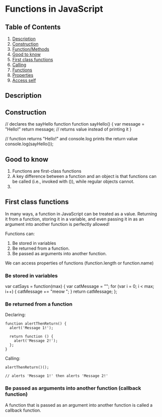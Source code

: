 # Functions in JavaScript

## Table of Contents

1. [Description](#description)
2. [Construction](#construction)
  1. [Function/Methods](#construction)
3. [Good to know](#pour)
4. [First class functions](#wcag)
5. [Calling](#calling)
  1. [Functions](#cFunction)
  2. [Properties](#cProperty)
6. [Access self](#access)

## Description


## Construction

// declares the sayHello function
function sayHello() {
  var message = "Hello!"
  return message; // returns value instead of printing it
}

// function returns "Hello!" and console.log prints the return value
console.log(sayHello());

## Good to know

1. Functions are first-class functions
2. A key difference between a function and an object is that functions can
    be called (i.e., invoked with ()), while regular objects cannot.
3.



## First class functions

In many ways, a function in JavaScript can be treated as a value. Returning it from a function, storing it in a variable, and even passing it in as an argument into another function is perfectly allowed!


Functions can:
1. Be stored in variables
2. Be returned from a function.
3. Be passed as arguments into another function.

We can access properties of functions (function.length or function.name)

### Be stored in variables

var catSays = function(max) {
  var catMessage = "";
  for (var i = 0; i < max; i++) {
    catMessage += "meow ";
  }
  return catMessage;
};


### Be returned from a function

Declaring:
```
function alertThenReturn() {
  alert('Message 1!');

  return function () {
    alert('Message 2!');
  };
}
```
Calling:
```
alertThenReturn()();

// alerts 'Message 1!' then alerts 'Message 2!'
```

### Be passed as arguments into another function (callback function)

 A function that is passed as an argument into another function is called a callback function.

